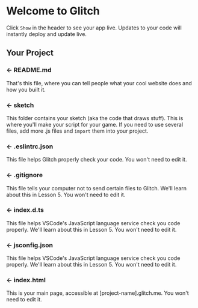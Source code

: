 # Welcome to Glitch

Click `Show` in the header to see your app live.
Updates to your code will instantly deploy and update live.

## Your Project

### ← README.md

That's this file, where you can tell people what your cool website does and how you built it.

### ← sketch

This folder contains your sketch (aka the code that draws stuff).
This is where you'll make your script for your game.
If you need to use several files, add more .js files and `import` them into your project.

### ← .eslintrc.json

This file helps Glitch properly check your code.
You won't need to edit it.

### ← .gitignore

This file tells your computer not to send certain files to Glitch.
We'll learn about this in Lesson 5.
You won't need to edit it.

### ← index.d.ts

This file helps VSCode's JavaScript language service check you code properly.
We'll learn about this in Lesson 5.
You won't need to edit it.

### ← jsconfig.json

This file helps VSCode's JavaScript language service check you code properly.
We'll learn about this in Lesson 5.
You won't need to edit it.

### ← index.html

This is your main page, accessible at \[project-name\].glitch.me.
You won't need to edit it.
